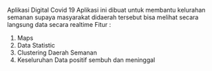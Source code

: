 Aplikasi Digital Covid 19
Aplikasi ini dibuat untuk membantu kelurahan semanan supaya masyarakat didaerah tersebut bisa melihat secara langsung data secara realtime
Fitur : 
1. Maps
2. Data Statistic 
3. Clustering Daerah Semanan
4. Keseluruhan Data positif sembuh dan meninggal

